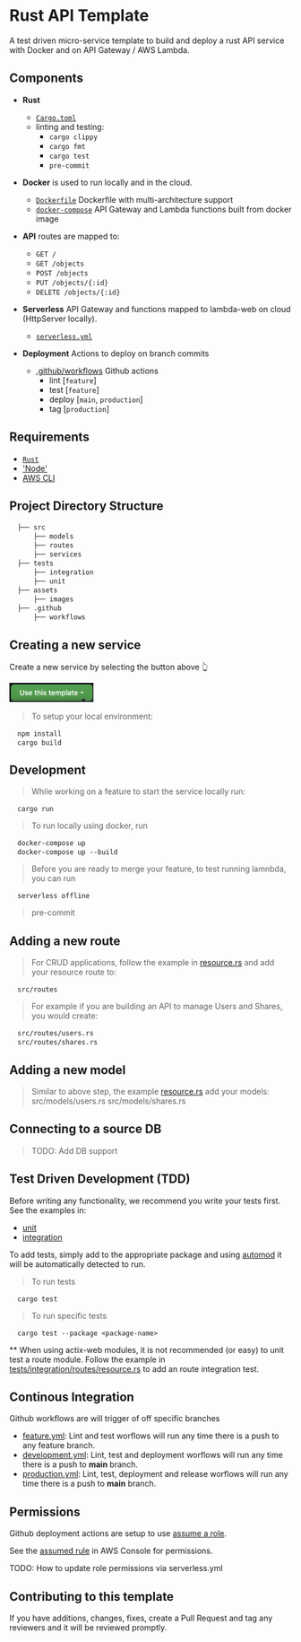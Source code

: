 # Rust API Template


A test driven micro-service template to build and deploy a rust API service with Docker and on API Gateway / AWS Lambda.

## Components 

  - **Rust** 
    - [`Cargo.toml`](Cargo.toml) 
    - linting and testing:
      - ```cargo clippy```
      - ```cargo fmt```
      - ```cargo test```
      - ```pre-commit```

  - **Docker** is used to run locally and in the cloud.
    - [`Dockerfile`](Dockerfile) Dockerfile with multi-architecture support 
    - [`docker-compose`](docker-compose.yml) API Gateway and Lambda functions built from docker image


  - **API** routes are mapped to:
    - ```GET /```
    - ```GET /objects``` 
    - ```POST /objects``` 
    - ```PUT /objects/{:id}```
    - ```DELETE /objects/{:id}```
  
  - **Serverless** API Gateway and functions mapped to lambda-web on cloud (HttpServer locally).
    - [`serverless.yml`](serverless.yml)

  - **Deployment** Actions to deploy on branch commits
    - [.github/workflows](.github/workflows/development.yml) Github actions 
      -  lint   [```feature```]
      -  test   [```feature```]
      -  deploy [```main```, ```production```]
      -  tag    [```production```]


## Requirements

- [`Rust`](https://www.rust-lang.org/tools/install)
- ['Node'](https://nodejs.org/en/download/)
- [AWS CLI](https://aws.amazon.com/cli/)

## Project Directory Structure

      ├── src
          ├── models
          ├── routes
          ├── services
      ├── tests
          ├── integration
          ├── unit
      ├── assets
          ├── images
      ├── .github
          ├── workflows

        


## Creating a new service

Create a new service by selecting the button above :point_up_2:

<img src="assets/images/use-template.png" width="150"> 

> To setup your local environment:

      npm install
      cargo build


## Development

> While working on a feature to start the service locally run: 

      cargo run 

> To run locally using docker, run 

      docker-compose up 
      docker-compose up --build

> Before you are ready to merge your feature, to test running lamnbda, you can run 

      serverless offline 

> pre-commit 

## Adding a new route

> For CRUD applications, follow the example in [resource.rs](src/routes/resource.rs) and add your resource route to: 
      
      src/routes 

> For example if you are building an API to manage Users and Shares, you would create:
      
      src/routes/users.rs
      src/routes/shares.rs

## Adding a new model

> Similar to above step, the example [resource.rs](src/models/resource.rs) add your models:
      src/models/users.rs
      src/models/shares.rs


## Connecting to a source DB

> TODO: Add DB support


## Test Driven Development (TDD)

Before writing any functionality, we recommend you write your tests first. See the examples in:

- [unit](tests/unit.rs)
- [integration](tests/integration.rs)

To add tests, simply add to the appropriate package and using [automod]() it will be automatically detected to run.

> To run tests

      cargo test

> To run specific tests

      cargo test --package <package-name>

** When using actix-web modules, it is not recommended (or easy) to unit test a route module. Follow the example in [tests/integration/routes/resource.rs](tests/integration/routes/resource_test.rs) to add an route integration test.

## Continous Integration

Github workflows are will trigger of off specific branches

- [feature.yml](.github/workflows/feature.yml): Lint and test worflows will run any time there is a push to any feature branch.
- [development.yml](.github/workflows/development.yml): Lint, test and deployment worflows will run any time there is a push to **main** branch.
- [production.yml](.github/workflows/production.yml): Lint, test, deployment and release worflows will run any time there is a push to **main** branch.

## Permissions

Github deployment actions are setup to use [assume a role](https://github.com/marketplace/actions/aws-assume-role-github-actions).

See the [assumed rule](.github/workflows/_deploy.yml) in AWS Console for permissions.

TODO: How to update role permissions via serverless.yml


## Contributing to this template

If you have additions, changes, fixes, create a Pull Request and tag any reviewers and it will be reviewed promptly.

